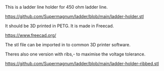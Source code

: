This is a ladder line holder for 450 ohm ladder line.

https://github.com/Supermagnum/ladder/blob/main/ladder-holder.stl


It should be 3D printed in PETG.
It is made in Freecad.

https://www.freecad.org/

The stl file can be imported in to  common 3D printer software.

Theres also one version with ribs,- to maximise the voltage tolerance.

https://github.com/Supermagnum/ladder/blob/main/ladder-holder-ribbed.stl
